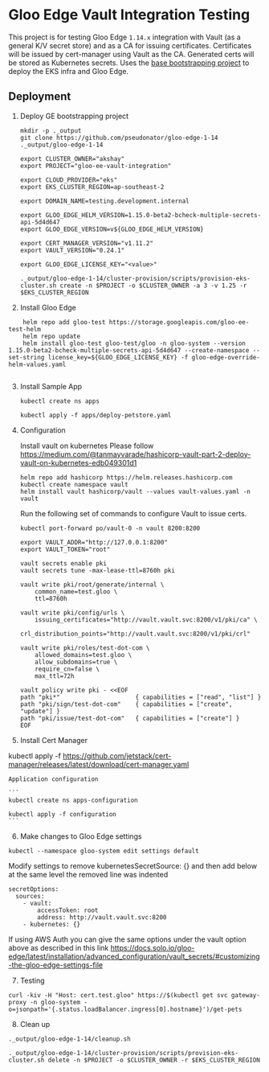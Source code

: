 # Gloo Edge Vault Integration Testing

This project is for testing Gloo Edge `1.14.x` integration with Vault (as a general K/V secret store) and as a CA for issuing certificates. Certificates will be issued by cert-manager using Vault as the CA. Generated certs will be stored as Kubernetes secrets.
Uses the [base bootstrapping project](https://github.com/pseudonator/gloo-edge-1-14) to deploy the EKS infra and Gloo Edge.

## Deployment

1. Deploy GE bootstrapping project

    ```
    mkdir -p ._output
    git clone https://github.com/pseudonator/gloo-edge-1-14 ._output/gloo-edge-1-14

    export CLUSTER_OWNER="akshay"
    export PROJECT="gloo-ee-vault-integration"

    export CLOUD_PROVIDER="eks"
    export EKS_CLUSTER_REGION=ap-southeast-2

    export DOMAIN_NAME=testing.development.internal

    export GLOO_EDGE_HELM_VERSION=1.15.0-beta2-bcheck-multiple-secrets-api-5d4d647
    export GLOO_EDGE_VERSION=v${GLOO_EDGE_HELM_VERSION}

    export CERT_MANAGER_VERSION="v1.11.2"
    export VAULT_VERSION="0.24.1"
    
    export GLOO_EDGE_LICENSE_KEY="<value>"

    ._output/gloo-edge-1-14/cluster-provision/scripts/provision-eks-cluster.sh create -n $PROJECT -o $CLUSTER_OWNER -a 3 -v 1.25 -r $EKS_CLUSTER_REGION
    ```
    
    
2. Install Gloo Edge

```
    helm repo add gloo-test https://storage.googleapis.com/gloo-ee-test-helm 
    helm repo update
    helm install gloo-test gloo-test/gloo -n gloo-system --version 1.15.0-beta2-bcheck-multiple-secrets-api-5d4d647 --create-namespace --set-string license_key=${GLOO_EDGE_LICENSE_KEY} -f gloo-edge-override-helm-values.yaml
    
 ```

3. Install Sample App

    ```
    kubectl create ns apps

    kubectl apply -f apps/deploy-petstore.yaml
    ```

4. Configuration


    Install vault on kubernetes
    Please follow https://medium.com/@tanmayvarade/hashicorp-vault-part-2-deploy-vault-on-kubernetes-edb049301d1
    
    ```
    helm repo add hashicorp https://helm.releases.hashicorp.com
    kubectl create namespace vault
    helm install vault hashicorp/vault --values vault-values.yaml -n vault
    ```
    Run the following set of commands to configure Vault to issue certs.

    ```
    kubectl port-forward po/vault-0 -n vault 8200:8200

    export VAULT_ADDR="http://127.0.0.1:8200"
    export VAULT_TOKEN="root"

    vault secrets enable pki
    vault secrets tune -max-lease-ttl=8760h pki

    vault write pki/root/generate/internal \
        common_name=test.gloo \
        ttl=8760h

    vault write pki/config/urls \
        issuing_certificates="http://vault.vault.svc:8200/v1/pki/ca" \
        crl_distribution_points="http://vault.vault.svc:8200/v1/pki/crl"

    vault write pki/roles/test-dot-com \
        allowed_domains=test.gloo \
        allow_subdomains=true \
        require_cn=false \
        max_ttl=72h

    vault policy write pki - <<EOF
    path "pki*"                     { capabilities = ["read", "list"] }
    path "pki/sign/test-dot-com"    { capabilities = ["create", "update"] }
    path "pki/issue/test-dot-com"   { capabilities = ["create"] }
    EOF
    ```


5. Install Cert Manager 

kubectl apply -f https://github.com/jetstack/cert-manager/releases/latest/download/cert-manager.yaml

    Application configuration

    ```
    kubectl create ns apps-configuration

    kubectl apply -f configuration
    ```
6. Make changes to Gloo Edge settings 

```
kubectl --namespace gloo-system edit settings default
```
Modify settings to remove kubernetesSecretSource: {} and  then add below at the same level the removed line was indented

```
secretOptions:
  sources:
    - vault:
        accessToken: root
        address: http://vault.vault.svc:8200
    - kubernetes: {}
``` 
If using AWS Auth you can give the same options under the vault option above as described in this link 
https://docs.solo.io/gloo-edge/latest/installation/advanced_configuration/vault_secrets/#customizing-the-gloo-edge-settings-file

7. Testing

```
curl -kiv -H "Host: cert.test.gloo" https://$(kubectl get svc gateway-proxy -n gloo-system -o=jsonpath='{.status.loadBalancer.ingress[0].hostname}')/get-pets
```

8.  Clean up

```
._output/gloo-edge-1-14/cleanup.sh

._output/gloo-edge-1-14/cluster-provision/scripts/provision-eks-cluster.sh delete -n $PROJECT -o $CLUSTER_OWNER -r $EKS_CLUSTER_REGION
```
